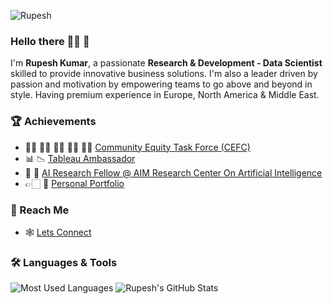 <p align="left"> <img src="https://komarev.com/ghpvc/?username=Rupesh" alt="Rupesh"/> </p>

### Hello there 👋🏻 🤖

I'm **Rupesh Kumar**, a passionate **Research & Development - Data Scientist** skilled to provide innovative business solutions. I'm also a leader driven by passion and motivation by empowering teams to go above and beyond in style. Having premium experience in Europe, North America & Middle East.

### 🏆 Achievements 
- 👏🏻 👏🏼 👏🏽 👏🏾 👏🏿 [Community Equity Task Force (CEFC)](https://lnkd.in/dRFSA2BY)
- 📊 📉 [Tableau Ambassador](https://www.credly.com/badges/a8bb7f20-03b4-4f20-b79e-62518eb0e8ad/public_url)
- 🤖 💫 [AI Research Fellow @ AIM Research Center On Artificial Intelligence](https://lnkd.in/duEQqWxM)
- 👉🏻 💫 [Personal Portfolio](https://lnkd.in/dhwzsHJf) 

### 💫 Reach Me

- 🕸 [Lets Connect](https://www.linkedin.com/in/rupesh707/)

### 🛠 Languages & Tools

![Most Used Languages](https://github-readme-stats.vercel.app/api/top-langs/?username=Rupesh707&theme=dracula)
![Rupesh's GitHub Stats](https://github-readme-stats.vercel.app/api?username=Rupesh707&hide=prs,issues,contribs?username=Rupesh707&count_private=true?username=Rupesh707&show_icons=true&theme=dracula)
